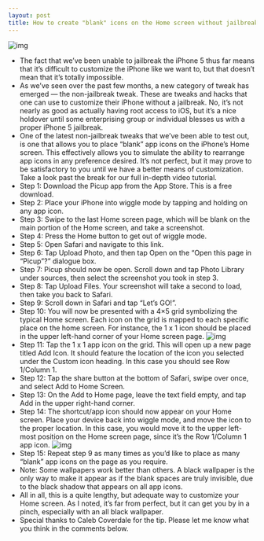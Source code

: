 ```yaml
---
layout: post
title: How to create "blank" icons on the Home screen without jailbreaking
---
```

![img](http://media.idownloadblog.com/wp-content/uploads/2013/01/Blank-App-Icons.jpg)
* The fact that we’ve been unable to jailbreak the iPhone 5 thus far means that it’s difficult to customize the iPhone like we want to, but that doesn’t mean that it’s totally impossible.
* As we’ve seen over the past few months, a new category of tweak has emerged — the non-jailbreak tweak. These are tweaks and hacks that one can use to customize their iPhone without a jailbreak. No, it’s not nearly as good as actually having root access to iOS, but it’s a nice holdover until some enterprising group or individual blesses us with a proper iPhone 5 jailbreak.
* One of the latest non-jailbreak tweaks that we’ve been able to test out, is one that allows you to place “blank” app icons on the iPhone’s Home screen. This effectively allows you to simulate the ability to rearrange app icons in any preference desired. It’s not perfect, but it may prove to be satisfactory to you until we have a better means of customization. Take a look past the break for our full in-depth video tutorial.
* Step 1: Download the Picup app from the App Store. This is a free download.
* Step 2: Place your iPhone into wiggle mode by tapping and holding on any app icon.
* Step 3: Swipe to the last Home screen page, which will be blank on the main portion of the Home screen, and take a screenshot.
* Step 4: Press the Home button to get out of wiggle mode.
* Step 5: Open Safari and navigate to this link.
* Step 6: Tap Upload Photo, and then tap Open on the “Open this page in “Picup”?” dialogue box.
* Step 7: Picup should now be open. Scroll down and tap Photo Library under sources, then select the screenshot you took in step 3.
* Step 8: Tap Upload Files. Your screenshot will take a second to load, then take you back to Safari.
* Step 9: Scroll down in Safari and tap “Let’s GO!”.
* Step 10: You will now be presented with a 4×5 grid symbolizing the typical Home screen. Each icon on the grid is mapped to each specific place on the home screen. For instance, the 1 x 1 icon should be placed in the upper left-hand corner of your Home screen page.
![img](http://media.idownloadblog.com/wp-content/uploads/2013/01/Blank-App-Icons-3.jpg)
* Step 11: Tap the 1 x 1 app icon on the grid. This will open up a new page titled Add Icon. It should feature the location of the icon you selected under the Custom icon heading. In this case you should see Row 1/Column 1.
* Step 12: Tap the share button at the bottom of Safari, swipe over once, and select Add to Home Screen.
* Step 13: On the Add to Home page, leave the text field empty, and tap Add in the upper right-hand corner.
* Step 14: The shortcut/app icon should now appear on your Home screen. Place your device back into wiggle mode, and move the icon to the proper location. In this case, you would move it to the upper left-most position on the Home screen page, since it’s the Row 1/Column 1 app icon.
![img](http://media.idownloadblog.com/wp-content/uploads/2013/01/Blank-App-Icons-2.jpg)
* Step 15: Repeat step 9 as many times as you’d like to place as many “blank” app icons on the page as you require.
* Note: Some wallpapers work better than others. A black wallpaper is the only way to make it appear as if the blank spaces are truly invisible, due to the black shadow that appears on all app icons.
* All in all, this is a quite lengthy, but adequate way to customize your Home screen. As I noted, it’s far from perfect, but it can get you by in a pinch, especially with an all black wallpaper.
* Special thanks to Caleb Coverdale for the tip. Please let me know what you think in the comments below.

